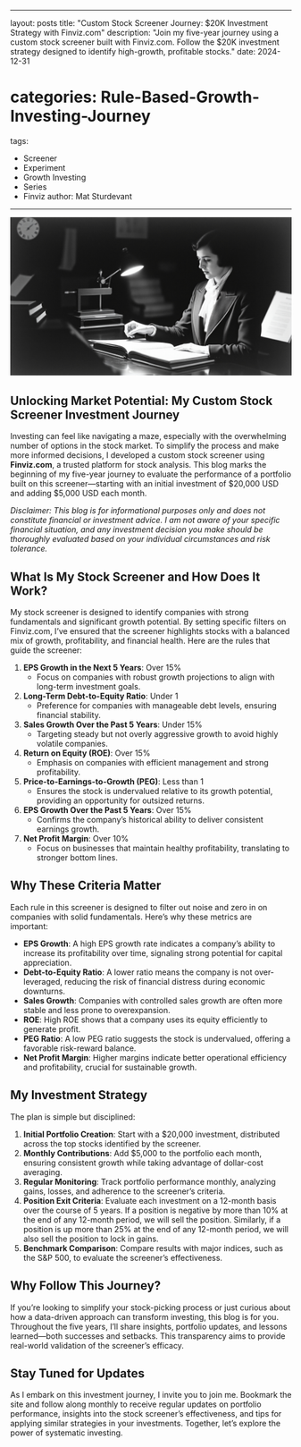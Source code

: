 - - -

layout: posts
title: "Custom Stock Screener Journey: $20K Investment Strategy with Finviz.com"
description: "Join my five-year journey using a custom stock screener built with Finviz.com. Follow the $20K investment strategy designed to identify high-growth, profitable stocks."
date: 2024-12-31

# categories: Rule-Based-Growth-Investing-Journey

tags:

* Screener
* Experiment
* Growth Investing
* Series
* Finviz
author: Mat Sturdevant

- - -

![image](../assets/images/post_header_themed_1920s_woman_reding_studying_learning.jpg)

## Unlocking Market Potential: My Custom Stock Screener Investment Journey

Investing can feel like navigating a maze, especially with the overwhelming number of options in the stock market. To simplify the process and make more informed decisions, I developed a custom stock screener using **Finviz.com**, a trusted platform for stock analysis. This blog marks the beginning of my five-year journey to evaluate the performance of a portfolio built on this screener—starting with an initial investment of $20,000 USD and adding $5,000 USD each month.

*Disclaimer: This blog is for informational purposes only and does not constitute financial or investment advice. I am not aware of your specific financial situation, and any investment decision you make should be thoroughly evaluated based on your individual circumstances and risk tolerance.*

## What Is My Stock Screener and How Does It Work?

My stock screener is designed to identify companies with strong fundamentals and significant growth potential. By setting specific filters on Finviz.com, I’ve ensured that the screener highlights stocks with a balanced mix of growth, profitability, and financial health. Here are the rules that guide the screener:

1. **EPS Growth in the Next 5 Years**: Over 15%
    * Focus on companies with robust growth projections to align with long-term investment goals.
2. **Long-Term Debt-to-Equity Ratio**: Under 1
    * Preference for companies with manageable debt levels, ensuring financial stability.
3. **Sales Growth Over the Past 5 Years**: Under 15%
    * Targeting steady but not overly aggressive growth to avoid highly volatile companies.
4. **Return on Equity (ROE)**: Over 15%
    * Emphasis on companies with efficient management and strong profitability.
5. **Price-to-Earnings-to-Growth (PEG)**: Less than 1
    * Ensures the stock is undervalued relative to its growth potential, providing an opportunity for outsized returns.
6. **EPS Growth Over the Past 5 Years**: Over 15%
    * Confirms the company’s historical ability to deliver consistent earnings growth.
7. **Net Profit Margin**: Over 10%
    * Focus on businesses that maintain healthy profitability, translating to stronger bottom lines.

## Why These Criteria Matter

Each rule in this screener is designed to filter out noise and zero in on companies with solid fundamentals. Here’s why these metrics are important:

* **EPS Growth**: A high EPS growth rate indicates a company’s ability to increase its profitability over time, signaling strong potential for capital appreciation.
* **Debt-to-Equity Ratio**: A lower ratio means the company is not over-leveraged, reducing the risk of financial distress during economic downturns.
* **Sales Growth**: Companies with controlled sales growth are often more stable and less prone to overexpansion.
* **ROE**: High ROE shows that a company uses its equity efficiently to generate profit.
* **PEG Ratio**: A low PEG ratio suggests the stock is undervalued, offering a favorable risk-reward balance.
* **Net Profit Margin**: Higher margins indicate better operational efficiency and profitability, crucial for sustainable growth.

## My Investment Strategy

The plan is simple but disciplined:

1. **Initial Portfolio Creation**: Start with a $20,000 investment, distributed across the top stocks identified by the screener.
2. **Monthly Contributions**: Add $5,000 to the portfolio each month, ensuring consistent growth while taking advantage of dollar-cost averaging.
3. **Regular Monitoring**: Track portfolio performance monthly, analyzing gains, losses, and adherence to the screener’s criteria.
4. **Position Exit Criteria**: Evaluate each investment on a 12-month basis over the course of 5 years. If a position is negative by more than 10% at the end of any 12-month period, we will sell the position. Similarly, if a position is up more than 25% at the end of any 12-month period, we will also sell the position to lock in gains.
5. **Benchmark Comparison**: Compare results with major indices, such as the S&P 500, to evaluate the screener’s effectiveness.

## Why Follow This Journey?

If you’re looking to simplify your stock-picking process or just curious about how a data-driven approach can transform investing, this blog is for you. Throughout the five years, I’ll share insights, portfolio updates, and lessons learned—both successes and setbacks. This transparency aims to provide real-world validation of the screener’s efficacy.

## Stay Tuned for Updates

As I embark on this investment journey, I invite you to join me. Bookmark the site and follow along monthly to receive regular updates on portfolio performance, insights into the stock screener’s effectiveness, and tips for applying similar strategies in your investments. Together, let’s explore the power of systematic investing.